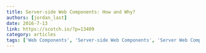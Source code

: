 ```yaml
---
title: Server-side Web Components: How and Why?
authors: [jordan_last]
date: 2016-7-13
link: https://scotch.io/?p=13409
category: articles
tags: ['Web Components', 'Server-side Web Components', 'Server Web Components', 'Scram.js', 'Scram', 'scram-engine', 'Express Web Components']
---
```

